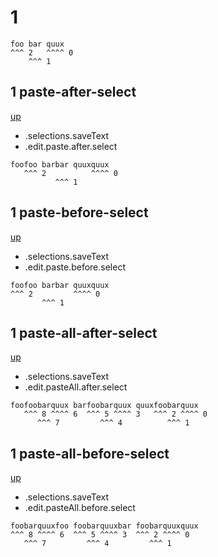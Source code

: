 # 1

```
foo bar quux
^^^ 2   ^^^^ 0
    ^^^ 1
```

## 1 paste-after-select
[up](#1)

- .selections.saveText
- .edit.paste.after.select

```
foofoo barbar quuxquux
   ^^^ 2          ^^^^ 0
          ^^^ 1
```

## 1 paste-before-select
[up](#1)

- .selections.saveText
- .edit.paste.before.select

```
foofoo barbar quuxquux
^^^ 2         ^^^^ 0
       ^^^ 1
```

## 1 paste-all-after-select
[up](#1)

- .selections.saveText
- .edit.pasteAll.after.select

```
foofoobarquux barfoobarquux quuxfoobarquux
   ^^^ 8 ^^^^ 6  ^^^ 5 ^^^^ 3   ^^^ 2 ^^^^ 0
      ^^^ 7         ^^^ 4          ^^^ 1
```

## 1 paste-all-before-select
[up](#1)

- .selections.saveText
- .edit.pasteAll.before.select

```
foobarquuxfoo foobarquuxbar foobarquuxquux
^^^ 8 ^^^^ 6  ^^^ 5 ^^^^ 3  ^^^ 2 ^^^^ 0
   ^^^ 7         ^^^ 4         ^^^ 1
```
